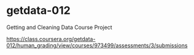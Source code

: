 # getdata-012
Getting and Cleaning Data Course Project

https://class.coursera.org/getdata-012/human_grading/view/courses/973499/assessments/3/submissions
